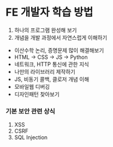 # FE 개발자 학습 방법

1. 하나의 프로그램 완성해 보기
2. 개념을 개발 과정에서 자연스럽게 이해하기

- 이산수학 논리, 증명문제 많이 해결해보기
- HTML -> CSS -> JS -> Python
- 네트워크, HTTP 통신에 관한 지식
- 나만의 라이브러리 제작하기
- JS, 비동기 콜백, 클로저 개념 이해
- 모바일웹 디버깅
- 디자인패턴 찾아보기

### 기본 보안 관련 상식

1. XSS
2. CSRF
3. SQL Injection